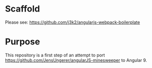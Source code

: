 # Scaffold
Please see: https://github.com/j3k2/angularjs-webpack-boilerplate

# Purpose
This repository is a first step of an attempt to port https://github.com/JensUngerer/angularJS-minesweeper to Angular 9.
